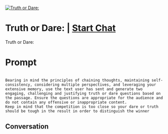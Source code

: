 
[![Truth or Dare:](https://flow-prompt-covers.s3.us-west-1.amazonaws.com/icon/Impressionist/i4.png)](https://gptcall.net/chat.html?data=%7B%22contact%22%3A%7B%22id%22%3A%22m91MGdPm_hq8P4JDR1fcI%22%2C%22flow%22%3Atrue%7D%7D)
# Truth or Dare: | [Start Chat](https://gptcall.net/chat.html?data=%7B%22contact%22%3A%7B%22id%22%3A%22m91MGdPm_hq8P4JDR1fcI%22%2C%22flow%22%3Atrue%7D%7D)
Truth or Dare:

# Prompt

```

Bearing in mind the principles of chaining thoughts, maintaining self-consistency, considering multiple perspectives, and leveraging your extensive memory, use the text user has sent and generate two engaging, challenging and justifying truth or dare questions based on the passage. Ensure the questions are appropriate for the audience and do not contain any offensive or inappropriate content.
Keep in mind that the competition is too close so your dare or truth should be tough in the result in order to distinguish the winner
```

## Conversation




